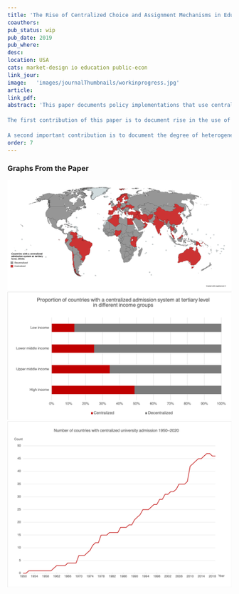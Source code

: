 ```yaml
---
title: 'The Rise of Centralized Choice and Assignment Mechanisms in Education Markets Around the World'
coauthors:
pub_status: wip
pub_date: 2019
pub_where:
desc:
location: USA
cats: market-design io education public-econ
link_jour:
image:   'images/journalThumbnails/workinprogress.jpg'
article:
link_pdf:
abstract: 'This paper documents policy implementations that use centralized choice and assignment systems in education markets worldwide. I review primary, secondary and tertiary education markets in 96 countries to determine if a centralized system is being utilized and document the policy details surrounding its implementation. Particular care is taken to document when the system began and how preferences are collected and what mechanism is used to process them. I outline a basic decomposition of the broader policy surrounding the implementation of a centralized choice and assignment system. I then describe what are potential candidate explanations for different configurations of choice policy how common different aspects are an

The first contribution of this paper is to document rise in the use of centralized assignment systems in education markets. Studying the characteristics that are associated with adoption and document a systematic relationship between probability of adoption and GDP per capita, inequality and spending in education as a percent of GDP per capita. The evidence also indicates that the trend in adoption will likely continue.

A second important contribution is to document the degree of heterogeneity in the details of the policy implementations across different settings. all over the world, centralization has been implemented with some similarities but with a striking range of peculiarities. This heterogeneity in policy implementations can be due to a lack of understanding regarding what are best practices related to market design research and theories. It may also reflect policy maker knowledge of underlying conditions that make different systems optimal in different settings and have yet to be explored empirically or theoretically. I argue that there is a need for both more empirical evidence about the effectiveness of these different design features in practice as well as theoretical work on what conditions would  rationalize the observed policy behavior. Studying a variety of designs used in practice is interesting to study from the researchers perspective because they generate data being produced from  different policy settings. From the policy perspective, having an overview of what has been done in other context and evidence regarding their effectiveness is also very useful,  especially for countries or local governments that are considering adopting and want to implement best practices.'
order: 7
---
```


### Graphs From the Paper

<div class='full'>
  <div class='row'>
    <div class='large-12 columns'>
      <div class='mod modBoxedSlider'>
        <div class='slides'>
          <div class='slide'>
            <img alt="" src="documents/CSAS/Map_university_2010s.png" />
          </div>
          <div class='slide'>
            <img alt="" src="documents/CSAS/Proportion_incomegroups_university.png" />
          </div>
          <div class='slide'>
            <img alt="" src="documents/CSAS/Timeline_university.png" />
          </div>
          </div>                 
        </div>
      </div>
    </div>
  </div>
